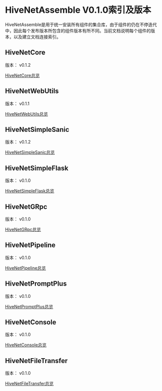 # HiveNetAssemble V0.1.0索引及版本

HiveNetAssemble是用于统一安装所有组件的集合库，由于组件的仍在不停迭代中，因此每个发布版本所包含的组件版本有所不同。当前文档说明每个组件的版本，以及建立文档连接索引。

## HiveNetCore

版本： v0.1.2

[HiveNetCore总览](HiveNetCore/01_catalog.md)


## HiveNetWebUtils

版本： v0.1.1

[HiveNetWebUtils总览](HiveNetWebUtils/01_catalog.md)


## HiveNetSimpleSanic

版本： v0.1.2

[HiveNetSimpleSanic总览](HiveNetSimpleSanic/01_catalog.md)


## HiveNetSimpleFlask

版本： v0.1.0

[HiveNetSimpleFlask总览](HiveNetSimpleFlask/01_catalog.md)


## HiveNetGRpc

版本： v0.1.0

[HiveNetGRpc总览](HiveNetGRpc/01_catalog.md)


## HiveNetPipeline

版本： v0.1.0

[HiveNetPipeline总览](HiveNetPipeline/01_catalog.md)


## HiveNetPromptPlus

版本： v0.1.0

[HiveNetPromptPlus总览](HiveNetPromptPlus/01_catalog.md)


## HiveNetConsole

版本： v0.1.0

[HiveNetConsole总览](HiveNetConsole/01_catalog.md)


## HiveNetFileTransfer

版本： v0.1.0

[HiveNetFileTransfer总览](HiveNetFileTransfer/01_catalog.md)